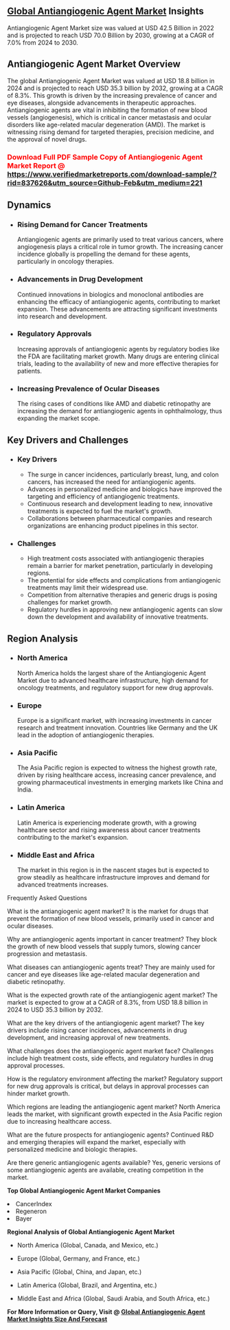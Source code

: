 <h2><a href="https://www.verifiedmarketreports.com/download-sample/?rid=837626&amp;utm_source=Github&amp;utm_medium=221" target="_blank">Global Antiangiogenic Agent Market</a> Insights</h2><p>Antiangiogenic Agent Market size was valued at USD 42.5 Billion in 2022 and is projected to reach USD 70.0 Billion by 2030, growing at a CAGR of 7.0% from 2024 to 2030.</p><p> <h2>Antiangiogenic Agent Market Overview</h2> <p>The global Antiangiogenic Agent Market was valued at USD 18.8 billion in 2024 and is projected to reach USD 35.3 billion by 2032, growing at a CAGR of 8.3%. This growth is driven by the increasing prevalence of cancer and eye diseases, alongside advancements in therapeutic approaches. Antiangiogenic agents are vital in inhibiting the formation of new blood vessels (angiogenesis), which is critical in cancer metastasis and ocular disorders like age-related macular degeneration (AMD). The market is witnessing rising demand for targeted therapies, precision medicine, and the approval of novel drugs. <h3><p><span class=""><span style="color: #ff0000;"><strong>Download Full PDF Sample Copy of Antiangiogenic Agent Market Report</strong> @ </span><a href="https://www.verifiedmarketreports.com/download-sample/?rid=837626&amp;utm_source=Github-Feb&amp;utm_medium=221" target="_blank">https://www.verifiedmarketreports.com/download-sample/?rid=837626&amp;utm_source=Github-Feb&amp;utm_medium=221</a></span></p></h3> <h2>Dynamics</h2> <ul> <li><h3>Rising Demand for Cancer Treatments</h3> Antiangiogenic agents are primarily used to treat various cancers, where angiogenesis plays a critical role in tumor growth. The increasing cancer incidence globally is propelling the demand for these agents, particularly in oncology therapies.</li> <li><h3>Advancements in Drug Development</h3> Continued innovations in biologics and monoclonal antibodies are enhancing the efficacy of antiangiogenic agents, contributing to market expansion. These advancements are attracting significant investments into research and development.</li> <li><h3>Regulatory Approvals</h3> Increasing approvals of antiangiogenic agents by regulatory bodies like the FDA are facilitating market growth. Many drugs are entering clinical trials, leading to the availability of new and more effective therapies for patients.</li> <li><h3>Increasing Prevalence of Ocular Diseases</h3> The rising cases of conditions like AMD and diabetic retinopathy are increasing the demand for antiangiogenic agents in ophthalmology, thus expanding the market scope.</li> </ul> <h2>Key Drivers and Challenges</h2> <ul> <li><h3>Key Drivers</h3> <ul> <li>The surge in cancer incidences, particularly breast, lung, and colon cancers, has increased the need for antiangiogenic agents.</li> <li>Advances in personalized medicine and biologics have improved the targeting and efficiency of antiangiogenic treatments.</li> <li>Continuous research and development leading to new, innovative treatments is expected to fuel the market's growth.</li> <li>Collaborations between pharmaceutical companies and research organizations are enhancing product pipelines in this sector.</li> </ul> </li> <li><h3>Challenges</h3> <ul> <li>High treatment costs associated with antiangiogenic therapies remain a barrier for market penetration, particularly in developing regions.</li> <li>The potential for side effects and complications from antiangiogenic treatments may limit their widespread use.</li> <li>Competition from alternative therapies and generic drugs is posing challenges for market growth.</li> <li>Regulatory hurdles in approving new antiangiogenic agents can slow down the development and availability of innovative treatments.</li> </ul> </li> </ul> <h2>Region Analysis</h2> <ul> <li><h3>North America</h3> North America holds the largest share of the Antiangiogenic Agent Market due to advanced healthcare infrastructure, high demand for oncology treatments, and regulatory support for new drug approvals.</li> <li><h3>Europe</h3> Europe is a significant market, with increasing investments in cancer research and treatment innovation. Countries like Germany and the UK lead in the adoption of antiangiogenic therapies.</li> <li><h3>Asia Pacific</h3> The Asia Pacific region is expected to witness the highest growth rate, driven by rising healthcare access, increasing cancer prevalence, and growing pharmaceutical investments in emerging markets like China and India.</li> <li><h3>Latin America</h3> Latin America is experiencing moderate growth, with a growing healthcare sector and rising awareness about cancer treatments contributing to the market's expansion.</li> <li><h3>Middle East and Africa</h3> The market in this region is in the nascent stages but is expected to grow steadily as healthcare infrastructure improves and demand for advanced treatments increases.</li> </ul> <p>Frequently Asked Questions</p> <p>What is the antiangiogenic agent market? It is the market for drugs that prevent the formation of new blood vessels, primarily used in cancer and ocular diseases.</p> <p>Why are antiangiogenic agents important in cancer treatment? They block the growth of new blood vessels that supply tumors, slowing cancer progression and metastasis.</p> <p>What diseases can antiangiogenic agents treat? They are mainly used for cancer and eye diseases like age-related macular degeneration and diabetic retinopathy.</p> <p>What is the expected growth rate of the antiangiogenic agent market? The market is expected to grow at a CAGR of 8.3%, from USD 18.8 billion in 2024 to USD 35.3 billion by 2032.</p> <p>What are the key drivers of the antiangiogenic agent market? The key drivers include rising cancer incidences, advancements in drug development, and increasing approval of new treatments.</p> <p>What challenges does the antiangiogenic agent market face? Challenges include high treatment costs, side effects, and regulatory hurdles in drug approval processes.</p> <p>How is the regulatory environment affecting the market? Regulatory support for new drug approvals is critical, but delays in approval processes can hinder market growth.</p> <p>Which regions are leading the antiangiogenic agent market? North America leads the market, with significant growth expected in the Asia Pacific region due to increasing healthcare access.</p> <p>What are the future prospects for antiangiogenic agents? Continued R&D and emerging therapies will expand the market, especially with personalized medicine and biologic therapies.</p> <p>Are there generic antiangiogenic agents available? Yes, generic versions of some antiangiogenic agents are available, creating competition in the market.</p> </p><p><strong>Top Global Antiangiogenic Agent Market Companies</strong></p><div data-test-id=""><p><li>CancerIndex</li><li> Regeneron</li><li> Bayer</li></p><div><strong>Regional Analysis of&nbsp;Global Antiangiogenic Agent Market</strong></div><ul><li dir="ltr"><p dir="ltr">North America&nbsp;(Global, Canada, and Mexico, etc.)</p></li><li dir="ltr"><p dir="ltr">Europe (Global, Germany, and France, etc.)</p></li><li dir="ltr"><p dir="ltr">Asia Pacific&nbsp;(Global, China, and Japan, etc.)</p></li><li dir="ltr"><p dir="ltr">Latin America&nbsp;(Global, Brazil, and Argentina, etc.)</p></li><li dir="ltr">Middle East and Africa&nbsp;(Global, Saudi Arabia, and South Africa, etc.)</li></ul><p><strong>For More Information or Query, Visit @&nbsp;</strong><strong><a href="https://www.verifiedmarketreports.com/product/antiangiogenic-agent-market/?utm_source=Github&amp;utm_medium=221" target="_blank">Global Antiangiogenic Agent Market Insights Size And Forecast</a></strong></p></div>
